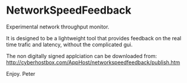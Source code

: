 # NetworkSpeedFeedback
Experimental network throughput monitor.

It is designed to be a lightweight tool that provides feedback on the real time trafic and latency, without the complicated gui.

The non digitally signed applciation can be downloaded from: http://cyberhostbox.com/AppHost/networkspeedfeedback/publish.htm

Enjoy.
Peter

